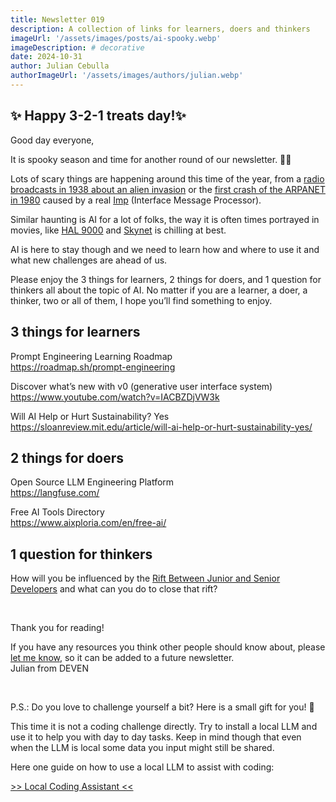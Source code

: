 ```yaml
---
title: Newsletter 019
description: A collection of links for learners, doers and thinkers
imageUrl: '/assets/images/posts/ai-spooky.webp'
imageDescription: # decorative
date: 2024-10-31
author: Julian Cebulla
authorImageUrl: '/assets/images/authors/julian.webp'
---
```

## ✨ Happy 3-2-1 treats day!✨
Good day everyone,

It is spooky season and time for another round of our newsletter. 👻🎃

Lots of scary things are happening around this time of the year, from a [radio broadcasts in 1938 about an alien invasion](https://en.wikipedia.org/wiki/The_War_of_the_Worlds_(1938_radio_drama)) or the [first crash of the ARPANET in 1980](https://smartermsp.com/tech-time-warp-arpanet-crash-1980/) caused by a real [Imp](https://en.wikipedia.org/wiki/Imp) (Interface Message Processor).

Similar haunting is AI for a lot of folks, the way it is often times portrayed in movies, like [HAL 9000](https://en.wikipedia.org/wiki/HAL_9000) and [Skynet](https://en.wikipedia.org/wiki/Skynet_(Terminator)) is chilling at best.

AI is here to stay though and we need to learn how and where to use it and what new challenges are ahead of us.

Please enjoy the 3 things for learners, 2 things for doers, and 1 question for thinkers all about the topic of AI. No matter if you are a learner, a doer, a thinker, two or all of them, I hope you’ll find something to enjoy.


## 3 things for learners
Prompt Engineering Learning Roadmap<br/>
https://roadmap.sh/prompt-engineering

Discover what’s new with v0 (generative user interface system)<br/>
https://www.youtube.com/watch?v=IACBZDjVW3k

Will AI Help or Hurt Sustainability? Yes<br />
https://sloanreview.mit.edu/article/will-ai-help-or-hurt-sustainability-yes/


## 2 things for doers
Open Source LLM Engineering Platform<br />
https://langfuse.com/

Free AI Tools Directory<br>
https://www.aixploria.com/en/free-ai/


## 1 question for thinkers
How will you be influenced by the [Rift Between Junior and Senior Developers](https://www.oreilly.com/radar/rift-between-junior-and-senior-developers/?ref=dailydev) and what can you do to close that rift?

<br />

Thank you for reading!

If you have any resources you think other people should know about, please [let me know](https://forms.gle/d2jHNTzdZsQxRrhw5), so it can be added to a future newsletter.<br />
Julian from DEVEN

<br />

P.S.: Do you love to challenge yourself a bit? Here is a small gift for you! 🎁

This time it is not a coding challenge directly.
Try to install a local LLM and use it to help you with day to day tasks. Keep in mind though that even when the LLM is local some data you input might still be shared.

Here one guide on how to use a local LLM to assist with coding:

[>> Local Coding Assistant <<](https://dev.to/manjushsh/configuring-ollama-and-continue-vs-code-extension-for-local-coding-assistant-48li)